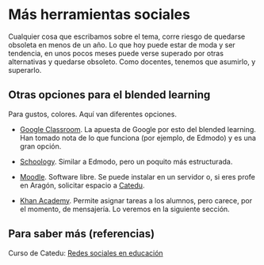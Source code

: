 # Más herramientas sociales

Cualquier cosa que escribamos sobre el tema, corre riesgo de quedarse obsoleta en menos de un año. Lo que hoy puede estar de moda y ser tendencia, en unos pocos meses puede verse superado por otras alternativas y quedarse obsoleto. Como docentes, tenemos que asumirlo, y superarlo.

## Otras opciones para el blended learning

Para gustos, colores. Aquí van diferentes opciones.

* [Google Classroom](#). La apuesta de Google por esto del blended learning. Han tomado nota de lo que funciona \(por ejemplo, de Edmodo\) y es una gran opción.

* [Schoology](https://www.schoology.com/). Similar a Edmodo, pero un poquito más estructurada.

* [Moodle](https://moodle.org/?lang=es). Software libre. Se puede instalar en un servidor o, si eres profe en Aragón, solicitar espacio a [Catedu](http://catedu.aragon.es/moodle/mod/page/view.php?id=53074).

* [Khan Academy](https://es.khanacademy.org/). Permite asignar tareas a los alumnos, pero carece, por el momento, de mensajería. Lo veremos en la siguiente sección.

## Para saber más \(referencias\)

Curso de Catedu: [Redes sociales en educación](http://moodle.catedu.es/course/view.php?id=99)



